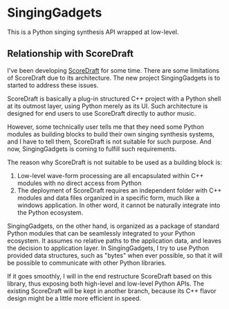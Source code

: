 SingingGadgets
================

This is a Python singing synthesis API wrapped at low-level.

## Relationship with ScoreDraft

I've been developing [ScoreDraft](https://github.com/fynv/ScoreDraft) for some time. 
There are some limitations of ScoreDraft due to its architecture.
The new project SingingGadgets is to started to address these issues.

ScoreDraft is basically a plug-in structured C++ project with a Python shell at its outmost layer, using Python merely as its UI. Such architecture is designed for end users to use ScoreDraft directly to author music. 

However, some technically user tells me that they need some Python modules as building blocks to build their own singing synthesis systems, and I have to tell them, ScoreDraft is not suitable for such purpose. And now, SingingGadgets is coming to fulfill such requirements.

The reason why ScoreDraft is not suitable to be used as a building block is:

1. Low-level wave-form processing are all encapsulated within C++ modules with no direct access from Python
2. The deployment of ScoreDraft requires an independent folder with C++ modules and data files organized in a specific form, much like a windows application. In other word, it cannot be naturally integrate into the Python ecosystem.

SingingGadgets, on the other hand, is organized as a package of standard Python modules that can be seamlessly integrated to your Python ecosystem. It assumes no relative paths to the application data, and leaves the decision to application layer. In SingingGadgets, I try to use Python provided data structures, such as "bytes" when ever possible, so that it will be possible to communicate with other Python libraries.

If it goes smoothly, I will in the end restructure ScoreDraft based on this library, thus exposing both high-level and low-level Python APIs. The existing ScoreDraft will be kept in another branch, because its C++ flavor design might be a little more efficient in speed.
